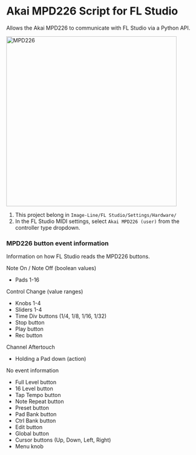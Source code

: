 # Akai MPD226 Script for FL Studio
Allows the Akai MPD226 to communicate with FL Studio via a Python API.

<img src="https://www.stars-music.com/medias/akai/mpd226-hd-89540.png" alt="MPD226" width="450"/>

1) This project belong in `Image-Line/FL Studio/Settings/Hardware/`
2) In the FL Studio MIDI settings, select `Akai MPD226 (user)` from the controller type dropdown.

### MPD226 button event information
Information on how FL Studio reads the MPD226 buttons.

Note On / Note Off (boolean values)
- Pads 1-16

Control Change (value ranges)
- Knobs 1-4
- Sliders 1-4
- Time Div buttons (1/4, 1/8, 1/16, 1/32)
- Stop button
- Play button
- Rec button

Channel Aftertouch
- Holding a Pad down (action)

No event information
- Full Level button
- 16 Level button
- Tap Tempo button
- Note Repeat button
- Preset button
- Pad Bank button
- Ctrl Bank button
- Edit button
- Global button
- Cursor buttons (Up, Down, Left, Right)
- Menu knob